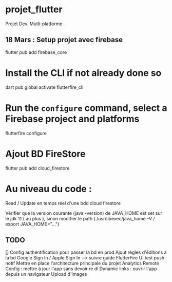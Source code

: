 # projet_flutter

Projet Dev. Mutli-platforme

## 18 Mars : Setup projet avec firebase

flutter pub add firebase_core
# Install the CLI if not already done so
dart pub global activate flutterfire_cli
# Run the `configure` command, select a Firebase project and platforms
flutterfire configure
# Ajout BD FireStore
flutter pub add cloud_firestore
# Au niveau du code : 
Read / Update en temps réel d'une bdd cloud firestore

Vérifier que la version courante (java -version) de JAVA_HOME est set sur le jdk 11 ( au plus ), sinon modifier le path (  /usr/libexec/java_home -V / export JAVA_HOME="...")

## TODO 
[] Config authentification pour passer la bd en prod
Ajout règles d'éditions à la bd
Google Sign In / Apple Sign In --> suivre guide FlutterFire UI
test push notif
Mettre en place l'architecture principale du projet
Analytics 
Remote Config : mettre à jour l'app sans devoir re dl 
Dynamic links : ouvrir l'app depuis un navigateur
Upload d'images




